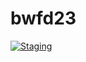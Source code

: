 # bwfd23

[![Staging](https://img.shields.io/badge/Launch-UCB%20Datahub-blue.svg)](https://staging.datahub.berkeley.edu/hub/user-redirect/git-pull?repo=https%3A%2F%2Fgithub.com%2Fberkeley-demography%2Fbwfd23&urlpath=rstudio%2F)



